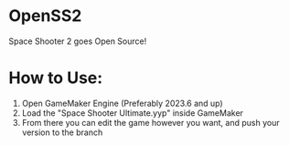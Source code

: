 # OpenSS2
 Space Shooter 2 goes Open Source!

# How to Use:
1. Open GameMaker Engine (Preferably 2023.6 and up)
2. Load the "Space Shooter Ultimate.yyp" inside GameMaker
3. From there you can edit the game however you want, and push your version to the branch
